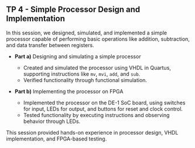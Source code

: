 ## TP 4 - Simple Processor Design and Implementation

In this session, we designed, simulated, and implemented a simple processor capable of performing basic operations like addition, subtraction, and data transfer between registers.

- **Part a)** Designing and simulating a simple processor

  - Created and simulated the processor using VHDL in Quartus, supporting instructions like `mv`, `mvi`, `add`, and `sub`.
  - Verified functionality through functional simulation.

- **Part b)** Implementing the processor on FPGA

  - Implemented the processor on the DE-1 SoC board, using switches for input, LEDs for output, and buttons for reset and clock control.
  - Tested functionality by executing instructions and observing behavior through LEDs.

This session provided hands-on experience in processor design, VHDL implementation, and FPGA-based testing.
